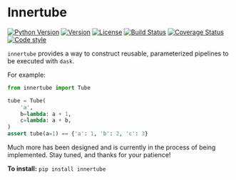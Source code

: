 # Innertube

[![Python Version](https://img.shields.io/badge/python-3.6%20%7C%203.7%20%7C%203.8%20%7C%20PyPy-blue)](https://img.shields.io/badge/python-3.6%20%7C%203.7%20%7C%203.8%20%7C%20PyPy-blue)
[![Version](https://img.shields.io/pypi/v/innertube.svg)](https://pypi.org/project/innertube/)
[![License](https://img.shields.io/badge/License-BSD%203--Clause-blue.svg)](https://github.com/eriknw/innertube/blob/master/LICENSE)
[![Build Status](https://travis-ci.org/eriknw/innertube.svg?branch=master)](https://travis-ci.org/eriknw/innertube)
[![Coverage Status](https://coveralls.io/repos/eriknw/innertube/badge.svg?branch=master)](https://coveralls.io/r/eriknw/innertube)
[![Code style](https://img.shields.io/badge/code%20style-black-000000.svg)](https://github.com/psf/black)

`innertube` provides a way to construct reusable, parameterized pipelines to be executed with `dask`.

For example:
```python
from innertube import Tube

tube = Tube(
    'a',
    b=lambda: a + 1,
    c=lambda: a + b,
)
assert tube(a=1) == {'a': 1, 'b': 2, 'c': 3}
```
Much more has been designed and is currently in the process of being implemented.  Stay tuned, and thanks for your patience!

**To install:** `pip install innertube`
